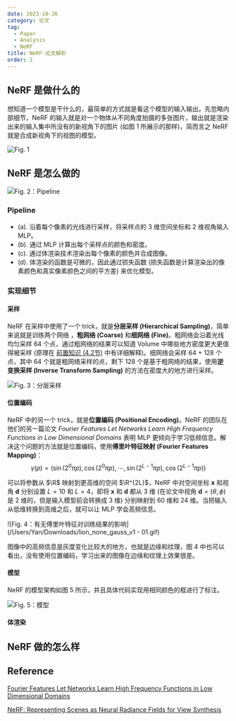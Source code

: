 ```yaml
---
date: 2023-10-26
category: 论文
tag:
  - Paper
  - Analysis
  - NeRF
title: NeRF-论文解析
order: 2
---
```


## NeRF 是做什么的

想知道一个模型是干什么的，最简单的方式就是看这个模型的输入输出。先忽略内部细节，NeRF 的输入就是对一个物体从不同角度拍摄的多张图片，输出就是渲染出来的输入集中所没有的新视角下的图片 (如图 1 所展示的那样)，简而言之 NeRF 就是合成新视角下的视图的模型。

![Fig. 1](http://img.rocyan.cn/blog/2024/04/6612bb8823bd3.png)

## NeRF 是怎么做的

![Fig. 2：Pipeline](http://img.rocyan.cn/blog/2024/04/6612bb8b449df.png)

### Pipeline

- (a). 沿着每个像素的光线进行采样，将采样点的 3 维空间坐标和 2 维视角输入 MLP。
- (b). 通过 MLP 计算出每个采样点的颜色和密度。
- (c). 通过体渲染技术渲染出每个像素的颜色并合成图像。
- (d). 体渲染的函数是可微的，因此通过损失函数 (损失函数是计算渲染出的像素颜色和真实像素颜色之间的平方差) 来优化模型。

### 实现细节

#### 采样

NeRF 在采样中使用了一个 trick，就是**分层采样 (Hierarchical Sampling)**，简单来说就是训练两个网络 ，**粗网络 (Coarse)** 和**细网络 (Fine)**。粗网络会沿着光线均匀采样 64 个点，通过粗网络的结果可以知道 Volume 中哪些地方密度更大更值得被采样 (原理在 [前置知识 (4.2节)](pre-knowledge.html) 中有详细解释)。细网络会采样 64 + 128 个点，其中 64 个就是粗网络采样的点，剩下 128 个是基于粗网络的结果，使用**逆变换采样 (Inverse Transform Sampling)** 的方法在密度大的地方进行采样。

![Fig. 3：分层采样](http://img.rocyan.cn/blog/2024/04/6612bb8e5afba.png)

#### 位置编码

NeRF 中的另一个 trick，就是**位置编码 (Positional Encoding)**。NeRF 的团队在他们的另一篇论文 *Fourier Features Let Networks Learn High Frequency Functions in Low Dimensional Domains* 表明 MLP 更倾向于学习低频信息。解决这个问题的方法就是位置编码，使用**傅里叶特征映射 (Fourier Features Mapping)**：
$$
\gamma(p)=(\sin(2^0\pi p),\cos(2^0\pi p),\cdots,\sin(2^{L-1}\pi p),\cos(2^{L-1}\pi p))
\tag{1}
$$


可以将参数从 $\R$ 映射到更高维的空间 $\R^{2L}$，NeRF 中对空间坐标 $\textbf{x}$ 和视角 $\textbf{d}$ 分别设置 $L=10$ 和 $L=4$，即将 $\textbf{x}$ 和 $\textbf{d}$ 都从 3 维 (在论文中视角 $\textbf{d}=(\theta,\phi)$ 是 2 维的，但是输入模型前会转换成 3 维) 分别映射到 60 维和 24 维。当把输入从低维转换到高维之后，就可以让 MLP 学会高频信息。

![Fig. 4：有无傅里叶特征对训练结果的影响](/Users/Yan/Downloads/lion_none_gauss_v1 - 01.gif)

图像中的高频信息是灰度变化比较大的地方，也就是边缘和纹理，图 4 中也可以看出，没有使用位置编码，学习出来的图像在边缘和纹理上效果很差。

#### 模型

NeRF 的模型架构如图 5 所示，并且具体代码实现用相同颜色的框进行了标注。

![Fig. 5：模型](http://img.rocyan.cn/blog/2024/04/6612bbffa7088.png)



#### 体渲染



## NeRF 做的怎么样

## Reference

[Fourier Features Let Networks Learn  High Frequency Functions in Low Dimensional Domains](https://bmild.github.io/fourfeat/index.html)

[NeRF: Representing Scenes as Neural Radiance Fields for View Synthesis](https://www.matthewtancik.com/nerf)
